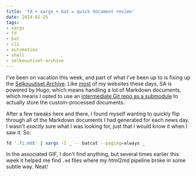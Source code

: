 ```yaml
---
title: 'fd + xargs + bat = quick document review'
date: 2024-02-25
tags: 
- xargs
- fd
- bat
- cli
- automation
- shell
- selkouutiset-archive
---
```


I've been on vacation this week, and part of what I've been up to is fixing up
the [Selkouutiset Archive](https://hiandrewquinn.github.io/selkouutiset-archive/).
Like [most](https://www.build-100-websites.fun/) of my websites these days, SA
is powered by Hugo, which means handling a lot of Markdown documents, which
means I opted to use an [intermediate Git repo as a
submodule](https://github.com/hiAndrewQuinn/selkouutiset-scrape-cleaned) to
actually store the custom-processed documents.

After a few tweaks here and there, I found myself wanting to quickly flip
through all of the Markdown documents I had generated for each news day. I
wasn't *exactly* sure what I was looking for, just that I would know it when I
saw it. So:

```bash
fd '.fi.md$' | xargs -I _ -- batcat --paging=always _
```

In the associated GIF, I don't find anything, but several times earlier this
week it helped me find `.md` files where my html2md pipeline broke in some
subtle way. Neat!
